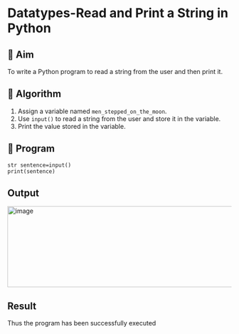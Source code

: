 # Datatypes-Read and Print a String in Python

## 🎯 Aim
To write a Python program to read a string from the user and then print it.

## 🧠 Algorithm
1. Assign a variable named `men_stepped_on_the_moon`.
2. Use `input()` to read a string from the user and store it in the variable.
3. Print the value stored in the variable.

## 🧾 Program
```
str sentence=input()
print(sentence)
```

## Output
<img width="823" height="182" alt="image" src="https://github.com/user-attachments/assets/f11ae90d-ca0e-44d2-ab7d-618318487eb9" />

## Result
Thus the program has been successfully executed
